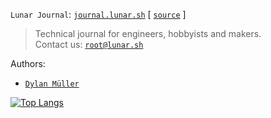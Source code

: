 `Lunar Journal`: [`journal.lunar.sh`](https://journal.lunar.sh/) [ [`source`](https://github.com/lunarjournal/lunarjournal.github.io/) ]

> Technical journal for engineers, hobbyists and makers. <br>
> Contact us: [`root@lunar.sh`](mailto:root@lunar.sh)

Authors: 
- [`Dylan Müller`](https://www.linkedin.com/in/dylanmuller)

[![Top Langs](https://github-readme-stats-48wc.vercel.app/api/top-langs/?username=lunarjournal&layout=compact)](https://github.com/lunarjournal/github-readme-stats)


